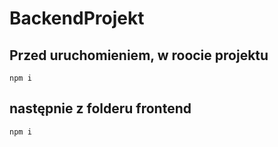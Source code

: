 # BackendProjekt

## Przed uruchomieniem, w roocie projektu
```npm i```

## następnie z folderu frontend
```npm i```
